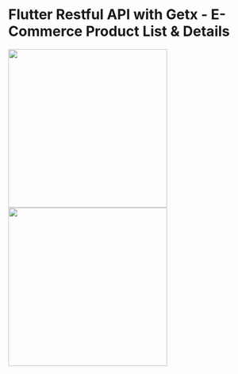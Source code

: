 # Flutter Restful API with Getx - E-Commerce Product List & Details


<img src="https://github.com/githuseyingur/flutter_getx_restful_api_ecommerce_makeup/assets/120099096/d4ddaa1a-2a35-4b0e-9bd7-9a9198c60385"  width="320">
<img src="https://github.com/githuseyingur/flutter_getx_restful_api_ecommerce_makeup/assets/120099096/40622096-f985-489b-94fb-cf1a3f58f076"  width="320">

